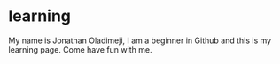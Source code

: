 # learning
My name is Jonathan Oladimeji, I am a beginner in Github and this is my learning page.
Come have fun with me.
